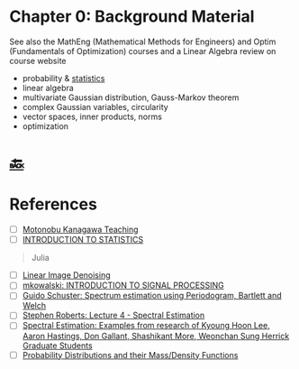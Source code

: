 # Chapter 0: Background Material

See also the MathEng (Mathematical Methods for Engineers) and Optim (Fundamentals of Optimization) courses and a
Linear Algebra review on course website

- probability & [statistics](statistics.ipynb)
- linear algebra
- multivariate Gaussian distribution, Gauss-Markov theorem
- complex Gaussian variables, circularity
- vector spaces, inner products, norms
- optimization

# [:back:](../#round_pushpin-statistical-signal-processing-learning-and-processing)

# References

- [ ] [Motonobu Kanagawa Teaching](https://sites.google.com/site/motonobukanagawa/teaching)
- [ ] [INTRODUCTION TO STATISTICS](https://www.eurecom.fr/en/course/introstat-2024spring)

> Julia

- [ ] [Linear Image Denoising](https://nbviewer.org/github/gpeyre/numerical-tours/blob/master/julia/denoisingsimp_2b_linear_image.ipynb)
- [ ] [mkowalski: INTRODUCTION TO SIGNAL PROCESSING](http://hebergement.universite-paris-saclay.fr/mkowalski/SigPro/)
- [ ] [Guido Schuster: Spectrum estimation using Periodogram, Bartlett and Welch ](http://www.laurent-duval.eu/Documents-Common/Schuster_G_2010_lect_spectrum_upbw.pdf)
- [ ] [Stephen Roberts: Lecture 4 - Spectral Estimation](https://www.robots.ox.ac.uk/~sjrob/Teaching/B14_SP/b14_sp_lect4.pdf)
- [ ] [Spectral Estimation: Examples from research of Kyoung Hoon Lee, Aaron Hastings, Don Gallant, Shashikant More, Weonchan Sung Herrick Graduate Students](https://engineering.purdue.edu/ME579/SummaryEstim.pdf)
- [ ] [Probability Distributions and their Mass/Density Functions](https://tinyheero.github.io/2016/03/17/prob-distr.html)
